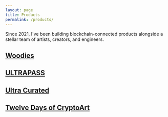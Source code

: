 ```yaml
---
layout: page
title: Products
permalink: /products/
---
```


<p class="sub-heading fade-in-element">Since 2021, I've been building blockchain-connected products alongside a stellar team of artists, creators, and engineers.</p>

<div id="bgSwitch" class="outer-card-container fade-in-element">
  <div class="card-container">
    <a href="https://woodiesofficial.com" class="card-zoom">
      <div class="card-zoom-image bg-image-card" style="background-image: url('https://ik.imagekit.io/UltraDAO/wallace/card-woodies.jpg?tr=w-100,q-20,bl-6')"></div>
      <div class="card-zoom-text">
        <h2>Woodies</h2>
      </div>
    </a>
    <a href="https://ultradao.org/ultrapass" class="card-zoom">
      <div class="card-zoom-image bg-image-card" style="background-image: url('https://ik.imagekit.io/UltraDAO/wallace/card-ultrapass.jpg?tr=w-100,q-20,bl-6')"></div>
      <div class="card-zoom-text">
        <h2>ULTRAPASS</h2>
      </div>
    </a>
    <a href="https://ultradao.org/curated" class="card-zoom">
      <div class="card-zoom-image bg-image-card" style="background-image: url('https://ik.imagekit.io/UltraDAO/wallace/card-curated.jpg?tr=w-100,q-20,bl-6')"></div>
      <div class="card-zoom-text">
        <h2>Ultra Curated</h2>
      </div>
    </a>
    <a href="https://twelvedays.ultradao.org" class="card-zoom">
      <div class="card-zoom-image bg-image-card" style="background-image: url('https://ik.imagekit.io/UltraDAO/wallace/card-twelve-days.jpg?tr=w-100,q-20,bl-6')"></div>
      <div class="card-zoom-text">
        <h2>Twelve Days of CryptoArt</h2>
      </div>
    </a>
  </div>
</div>
